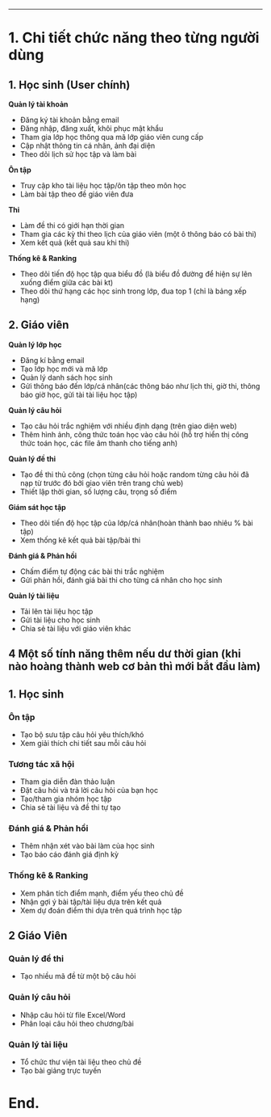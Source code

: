 
---
# 1. Chi tiết chức năng theo từng người dùng

## 1. Học sinh (User chính)

**Quản lý tài khoản**

- Đăng ký tài khoản bằng email
- Đăng nhập, đăng xuất, khôi phục mật khẩu
- Tham gia lớp học thông qua mã lớp giáo viên cung cấp
- Cập nhật thông tin cá nhân, ảnh đại diện
- Theo dõi lịch sử học tập và làm bài

**Ôn tập**

- Truy cập kho tài liệu học tập/ôn tập theo môn học
- Làm bài tập theo đề giáo viên đưa

**Thi**

- Làm đề thi có giới hạn thời gian
- Tham gia các kỳ thi theo lịch của giáo viên (một ô thông báo có bài thi)
- Xem kết quả (kết quả sau khi thi)

**Thống kê & Ranking**

- Theo dõi tiến độ học tập qua biểu đồ (là biểu đồ đường để hiện sự lên xuống điểm giữa các bài kt)
- Theo dõi thứ hạng các học sinh trong lớp, đua top 1 (chỉ là bảng xếp hạng)

## 2. Giáo viên

**Quản lý lớp học**

- Đăng kí bằng email
- Tạo lớp học mới và mã lớp
- Quản lý danh sách học sinh
- Gửi thông báo đến lớp/cá nhân(các thông báo như lịch thi, giờ thi, thông báo giờ học, gửi tài tài liệu học tập)

**Quản lý câu hỏi**

- Tạo câu hỏi trắc nghiệm với nhiều định dạng (trên giao diện web)
- Thêm hình ảnh, công thức toán học vào câu hỏi (hỗ trợ hiển thị công thức toán học, các file âm thanh cho tiếng anh)

**Quản lý đề thi**

- Tạo đề thi thủ công (chọn từng câu hỏi hoặc random từng câu hỏi đã nạp từ trước đó bởi giao viên trên trang chủ web)
- Thiết lập thời gian, số lượng câu, trọng số điểm


**Giám sát học tập**

- Theo dõi tiến độ học tập của lớp/cá nhân(hoàn thành bao nhiêu % bài tập)
- Xem thống kê kết quả bài tập/bài thi

**Đánh giá & Phản hồi**

- Chấm điểm tự động các bài thi trắc nghiệm
- Gửi phản hồi, đánh giá bài thi cho từng cá nhân cho học sinh

**Quản lý tài liệu**

- Tải lên tài liệu học tập
- Gửi tài liệu cho học sinh
- Chia sẻ tài liệu với giáo viên khác

## 4 Một số tính năng thêm nếu dư thời gian (khi nào hoàng thành web cơ bản thì mới bắt đầu làm)
## 1. Học sinh

### Ôn tập
- Tạo bộ sưu tập câu hỏi yêu thích/khó
- Xem giải thích chi tiết sau mỗi câu hỏi

### Tương tác xã hội
- Tham gia diễn đàn thảo luận
- Đặt câu hỏi và trả lời câu hỏi của bạn học
- Tạo/tham gia nhóm học tập
- Chia sẻ tài liệu và đề thi tự tạo

### Đánh giá & Phản hồi
- Thêm nhận xét vào bài làm của học sinh
- Tạo báo cáo đánh giá định kỳ

### Thống kê & Ranking
- Xem phân tích điểm mạnh, điểm yếu theo chủ đề
- Nhận gợi ý bài tập/tài liệu dựa trên kết quả
- Xem dự đoán điểm thi dựa trên quá trình học tập

## 2 Giáo Viên

### Quản lý đề thi
- Tạo nhiều mã đề từ một bộ câu hỏi

### Quản lý câu hỏi
- Nhập câu hỏi từ file Excel/Word
- Phân loại câu hỏi theo chương/bài

### Quản lý tài liệu
- Tổ chức thư viện tài liệu theo chủ đề
- Tạo bài giảng trực tuyến

# End.
